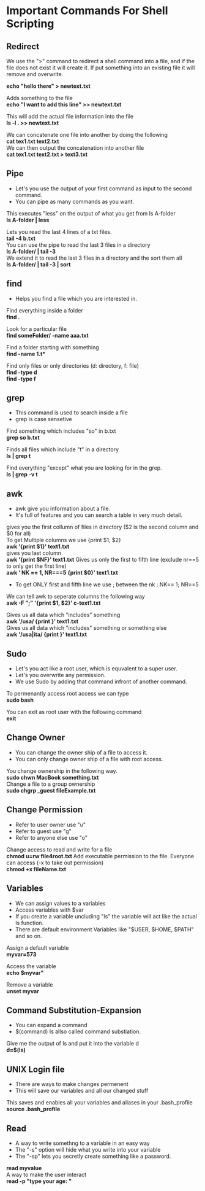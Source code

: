 # Important Commands For Shell Scripting

## Redirect
We use the ">" command to redirect a shell command into a file, and if the file does not exist it will create it. If put something into an existing file it will remove and overwrite. <br>

<b>echo "hello there" > newtext.txt </b><br>

Adds something to the file <br>
<b> echo "I want to add this line" >> newtext.txt </b> <br>

This will add the actual file information into the file <br>
<b> ls -l . >> newtext.txt </b><br>

We can concatenate one file into another by doing the following <br>
<b>cat tex1.txt text2.txt </b> <br>
We can then output the concatenation into another file <br>
<b>cat tex1.txt text2.txt > text3.txt </b> <br>


## Pipe 
- Let's you use the output of your first command as input to the second command. 
- You can pipe as many commands as you want. 

This executes "less" on the output of what you get from ls A-folder <br>
<b> ls A-folder | less </b> <br>

Lets you read the last 4 lines of a txt files. <br>
<b> tail -4 b.txt </b> <br>
You can use the pipe to read the last 3 files in a directory <br>
<b>ls A-folder/ | tail -3</b> <br>
We extend it to read the last 3 files in a directory and the sort them all <br>
<b>ls A-folder/ | tail -3 | sort</b> <br>


## find 
- Helps you find a file which you are interested in.

Find everything inside a folder <br>
<b> find . </b> <br>

Look for a particular file <br>
<b> find someFolder/ -name aaa.txt </b> <br>

Find a folder starting with something <br>
<b> find -name 1.t* </b>

Find only files or only directories (d: directory, f: file) <br>
<b> find -type d </b> <br>
<b> find -type f </b> <br>


## grep 
- This command is used to search inside a file
- grep is case sensetive

Find something which includes "so" in b.txt <br>
<b>grep so b.txt</b> <br>

Finds all files which include "t" in a directory<br>
<b>ls | grep t </b> <br>

Find everything "except" what you are looking for in the grep. <br>
<b> ls | grep -v t </b> <br>

## awk
- awk give you information about a file.
- It's full of features and you can search a table in very much detail.

gives you the first collumn of files in directory ($2 is the second column and $0 for all) <br>
To get Multiple columns we use {print $1, $2} <br>
<b> awk '{print $1}' text1.txt </b> <br>
gives you last column <br>
<b>awk '{print $NF}' text1.txt</b>
Gives us only the first to fifth line (exclude nr==5 to only get the first line) <br>
<b>awk ' NK == 1, NR===5 {print $0}' text1.txt</b>

- To get ONLY first and fifth line we use ; between the nk : NK== 1; NR==5 <br>

We can tell awk to seperate columns the following way <br>
<b>awk -F ";" '{print $1, $2}' c-text1.txt</b>

Gives us all data which "includes" something <br>
<b>awk '/usa/ {print }' text1.txt </b><br>
Gives us all data which "includes" something or something else <br>
<b>awk '/usa|ita/ {print }' text1.txt </b><br>

## Sudo
- Let's you act like a root user, which is equvalent to a super user.
- Let's you overwrite any permission. 
- We use Sudo by adding that command infront of another command. 

To permenantly access root access we can type <br>
<b>sudo bash</b>

You can exit as root user with the following command <br>
<b>exit </b>


## Change Owner
- You can change the owner ship of a file to access it.
- You can only change owner ship of a file with root access.

You change ownership in the following way. <br> 
<b>sudo chwn MacBook something.txt</b> <br>
Change a file to a group ownership <br>
<b>sudo chgrp _guest fileExample.txt </b> <br>

## Change Permission
- Refer to user owner use "u"
- Refer to guest use "g"
- Refer to anyone else use "o"

Change access to read and write for a file <br>
<b>chmod u=rw file4root.txt </b>
Add executable permission to the file. Everyone can access (-x to take out permission) <br>
<b> chmod +x fileName.txt </b> <br>

## Variables 
- We can assign values to a variables
- Access variables with $var
- If you create a variable uncluding "ls" the variable will act like the actual ls function.
- There are default environment Variables like "$USER, $HOME, $PATH" and so on.

Assign a default variable <br>
<b>myvar=573</b><br>

Access the variable <br>
<b>echo $myvar"</b><br>

Remove a variable<br>
<b>unset myvar </b> <br>


## Command Substitution-Expansion
- You can expand a command 
- $(command) Is allso called command substiation.

Give me the output of ls and put it into the variable d <br>
<b> d=$(ls)</b>

## UNIX Login file
- There are ways to make changes permenent
- This will save our variables and all our changed stuff

This saves and enables all your variables and aliases in your .bash_profile <br>
<b>source .bash_profile</b><br>

## Read 
- A way to write somethng to a variable in an easy way
- The "-s" option will hide what you write into your variable
- The "-sp" lets you secretly create something like a password.


<b> read myvalue </b> <br>
A way to make the user interact <br>
<b> read -p "type your age: " </b> <br>
